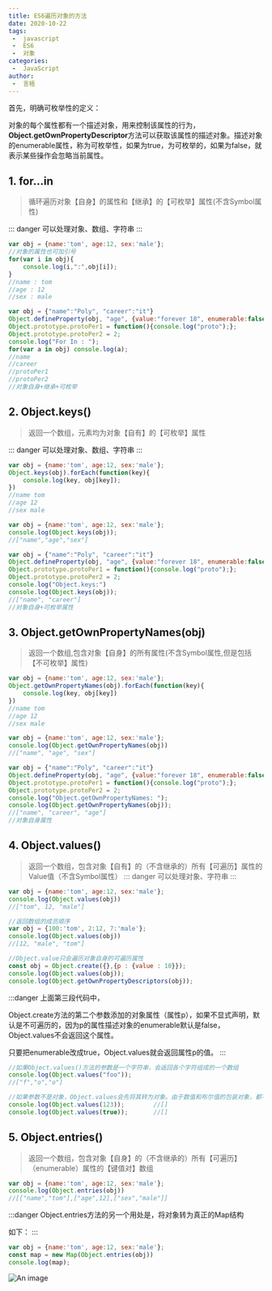 ```yaml
---
title: ES6遍历对象的方法
date: 2020-10-22
tags:
 -  javascript
 -  ES6
 -  对象
categories:
 -  JavaScript
author:
 -  言梧
---
```


首先，明确可枚举性的定义：

对象的每个属性都有一个描述对象，用来控制该属性的行为，**Object.getOwnPropertyDescriptor**方法可以获取该属性的描述对象。描述对象的enumerable属性，称为可枚举性，如果为true，为可枚举的，如果为false，就表示某些操作会忽略当前属性。


## 1. for...in
> 循环遍历对象【自身】的属性和【继承】的【可枚举】属性(不含Symbol属性)

::: danger
可以处理对象、数组、字符串
:::

```js
var obj = {name:'tom', age:12, sex:'male'};
//对象的属性也可加引号
for(var i in obj){
    console.log(i,":",obj[i]);
}
//name : tom
//age : 12
//sex : male

var obj = {"name":"Poly", "career":"it"}
Object.defineProperty(obj, "age", {value:"forever 18", enumerable:false});
Object.prototype.protoPer1 = function(){console.log("proto");};
Object.prototype.protoPer2 = 2;
console.log("For In : ");
for(var a in obj) console.log(a);
//name
//career
//protoPer1
//protoPer2
//对象自身+继承+可枚举
```




## 2. Object.keys()
> 返回一个数组，元素均为对象【自有】的【可枚举】属性

::: danger
可以处理对象、数组、字符串
:::

```js
var obj = {name:'tom', age:12, sex:'male'};
Object.keys(obj).forEach(function(key){
    console.log(key, obj[key]);
})
//name tom
//age 12
//sex male

var obj = {name:'tom', age:12, sex:'male'};
console.log(Object.keys(obj));
//["name","age","sex"]

var obj = {"name":"Poly", "career":"it"}
Object.defineProperty(obj, "age", {value:"forever 18", enumerable:false});
Object.prototype.protoPer1 = function(){console.log("proto");};
Object.prototype.protoPer2 = 2;
console.log("Object.keys:")
console.log(Object.keys(obj));
//["name", "career"]
//对象自身+可枚举属性
```




## 3. Object.getOwnPropertyNames(obj)
> 返回一个数组,包含对象【自身】的所有属性(不含Symbol属性,但是包括【不可枚举】属性)

```js
var obj = {name:'tom', age:12, sex:'male'};
Object.getOwnPropertyNames(obj).forEach(function(key){
    console.log(key, obj[key])
})
//name tom
//age 12
//sex male

var obj = {name:'tom', age:12, sex:'male'};
console.log(Object.getOwnPropertyNames(obj))
//["name", "age", "sex"]

var obj = {"name":"Poly", "career":"it"}
Object.defineProperty(obj, "age", {value:"forever 18", enumerable:false});
Object.prototype.protoPer1 = function(){console.log("proto");};
Object.prototype.protoPer2 = 2;
console.log("Object.getOwnPropertyNames: ");
console.log(Object.getOwnPropertyNames(obj));
//["name", "career", "age"]
//对象自身属性
```




## 4. Object.values()
> 返回一个数组，包含对象【自有】的（不含继承的）所有【可遍历】属性的Value值（不含Symbol属性）
::: danger
可以处理对象、字符串
:::

```js
var obj = {name:'tom', age:12, sex:'male'};
console.log(Object.values(obj))
//["tom", 12, "male"]

//返回数组的成员顺序
var obj = {100:'tom', 2:12, 7:'male'};
console.log(Object.values(obj))
//[12, "male", "tom"]

//Object.value只会遍历对象自身的可遍历属性
const obj = Object.create({},{p : {value : 10}});
console.log(Object.values(obj));    
console.log(Object.getOwnPropertyDescriptors(obj));
```
:::danger
上面第三段代码中，

Object.create方法的第二个参数添加的对象属性（属性p），如果不显式声明，默认是不可遍历的，因为p的属性描述对象的enumerable默认是false，Object.values不会返回这个属性。

只要把enumerable改成true，Object.values就会返回属性p的值。
:::

```js
//如果Object.values()方法的参数是一个字符串，会返回各个字符组成的一个数组
console.log(Object.values("foo"));      
//["f","o","o"]

//如果参数不是对象，Object.values会先将其转为对象。由于数值和布尔值的包装对象，都不会为实例添加非继承的属性。所以，Object.values会返回空数组。如果参数为undefined或者null会报错。
console.log(Object.values(123));        //[]
console.log(Object.values(true));       //[]
```



## 5. Object.entries()
> 返回一个数组，包含对象【自身】的（不含继承的）所有【可遍历】（enumerable）属性的【键值对】数组

```js
var obj = {name:'tom', age:12, sex:'male'};
console.log(Object.entries(obj))
//[["name","tom"],["age",12],["sex","male"]]
```
:::danger
Object.entries方法的另一个用处是，将对象转为真正的Map结构

如下：
:::
```js
var obj = {name:'tom', age:12, sex:'male'};
const map = new Map(Object.entries(obj))
console.log(map);
```
![An image](/es6/objectMethod1.png)


